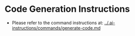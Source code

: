 # Code Generation Instructions

- Please refer to the command instructions at: [../.ai-instructions/commands/generate-code.md](../.ai-instructions/commands/generate-code.md)
